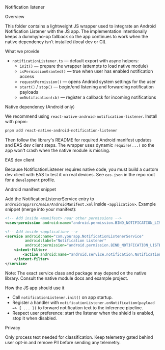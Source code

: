 Notification listener

Overview

This folder contains a lightweight JS wrapper used to integrate an Android Notification Listener with the JS app. The implementation intentionally keeps a dummy/no-op fallback so the app continues to work when the native dependency isn't installed (local dev or CI).

What we provide

- `notificationListener.ts` — default export with async helpers:
  - `init()` — prepare the wrapper (attempts to load native module)
  - `isPermissionGranted()` — true when user has enabled notification access
  - `requestPermission()` — opens Android system settings for the user
  - `start()` / `stop()` — begin/end listening and forwarding notification payloads
  - `onNotification(cb)` — register a callback for incoming notifications

Native dependency (Android only)

We recommend using `react-native-android-notification-listener`. Install with pnpm:

```bash
pnpm add react-native-android-notification-listener
```

Then follow the library's README for required Android manifest updates and EAS dev client steps. The wrapper uses dynamic `require(...)` so the app won't crash when the native module is missing.

EAS dev client

Because NotificationListener requires native code, you must build a custom dev client with EAS to test it on real devices. See `eas.json` in the repo root for a `development` profile.

Android manifest snippet

Add the NotificationListenerService entry to `android/app/src/main/AndroidManifest.xml` inside `<application>`. Example snippet (merge into your manifest):

```xml
<!-- Add inside <manifest> near other permissions -->
<uses-permission android:name="android.permission.BIND_NOTIFICATION_LISTENER_SERVICE" />

<!-- Add inside <application> -->
<service android:name="com.yourapp.NotificationListenerService"
         android:label="Notification Listener"
         android:permission="android.permission.BIND_NOTIFICATION_LISTENER_SERVICE">
    <intent-filter>
        <action android:name="android.service.notification.NotificationListenerService" />
    </intent-filter>
</service>
```

Note: The exact service class and package may depend on the native library. Consult the native module docs and example project.

How the JS app should use it

- Call `notificationListener.init()` on app startup.
- Register a handler with `notificationListener.onNotification(payload => { ... })` to forward notification text to the inference pipeline.
- Respect user preference: start the listener when the shield is enabled, stop it when disabled.

Privacy

Only process text needed for classification. Keep telemetry gated behind user opt-in and remove PII before sending any telemetry.
